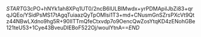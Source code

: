 $START$G3cPO+hNYk1ah8XPq1UT0/2ncB6lULBIMwdx+yrPDMApilJbZi83+qrqJQEo/YSidPsMS17tAgqTuiaazQyTpOMlsi1T3+md+CNusmGnSZrsPXcVt9Qtz44NBwLXdno9hg5R+90IITTmQfeCtxvdp7o9OencQwZosYtqKD4zENohGBe121teU53+1Cye43BveuDIEBoF522Oj/wouIYtnA==$END$